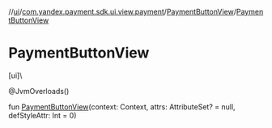 //[ui](../../../index.md)/[com.yandex.payment.sdk.ui.view.payment](../index.md)/[PaymentButtonView](index.md)/[PaymentButtonView](-payment-button-view.md)

# PaymentButtonView

[ui]\

@JvmOverloads()

fun [PaymentButtonView](-payment-button-view.md)(context: Context, attrs: AttributeSet? = null, defStyleAttr: Int = 0)
